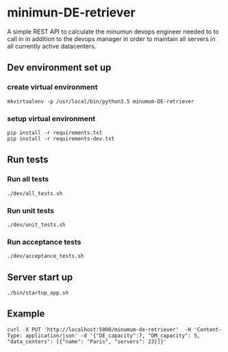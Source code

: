 # minimun-DE-retriever
A simple REST API to calculate the minumun devops engineer needed to to call in in addition to the devops manager in order to maintain all servers in all currently active datacenters.

## Dev environment set up

### create virtual environment

```shellscript
mkvirtualenv -p /usr/local/bin/python3.5 minumum-DE-retriever
```

### setup virtual environment

```shellscript
pip install -r requirements.txt
pip install -r requirements-dev.txt
```

## Run tests

### Run all tests

```shellscript
./dev/all_tests.sh
```
### Run unit tests

```shellscript
./dev/unit_tests.sh
```
### Run acceptance tests

```shellscript
./dev/acceptance_tests.sh
```

## Server start up
```shellscript
./bin/startup_app.sh
```

## Example
```shellscript
curl -X PUT 'http://localhost:5000/minumum-de-retriever'  -H 'Content-Type: application/json' -d '{"DE_capacity":7, "DM_capacity": 5, "data_centers": [{"name": "Paris", "servers": 23}]}'
```
